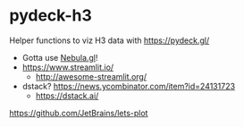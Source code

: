 # pydeck-h3

Helper functions to viz H3 data with https://pydeck.gl/

- Gotta use [Nebula.gl](https://eng.uber.com/nebulagl/)!
- https://www.streamlit.io/
    + http://awesome-streamlit.org/
- dstack? https://news.ycombinator.com/item?id=24131723
    + https://dstack.ai/

https://github.com/JetBrains/lets-plot
